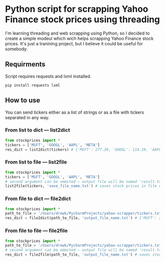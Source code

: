 # Python script for scrapping Yahoo Finance stock prices using threading

I'm learning threading and web scrapping using Python, so I decided to create a simple modeul which wich helps scrapping Yahoo Finance stock prices. It's just a tranining project, but I believe it could be useful for somebody. 

## Requirments
Script requires requests and lxml installed. 

```
pip install requests lxml
```

## How to use

You can send tickers either as a list of strings or as a file with tickers separated in any way.

### From list to dict — list2dict
```python
from stockprices import *
tickers = ['MSFT', 'GOOGL', 'AAPL', 'META']
res_dict = list2dict(tickers) # {'MSFT': 277.39, 'GOOGL': 114.29, 'AAPL': 168.0, 'META': 163.1} 
```

### From list to file — list2file
```python
from stockprices import *
tickers = ['MSFT', 'GOOGL', 'AAPL', 'META']
# second argument can be ommited — output file will be named 'result.txt'
list2file(tickers, 'save_file_name.txt') # saves stock prices in file named save_file_name
```

### From file to dict — file2dict
```python
from stockprices import *
path_to_file = '/Users/drewk/PycharmProjects/yahoo-scrapper/tickers.txt'
res_dict = file2dict(path_to_file, 'output_file_name.txt') # {'MSFT': 277.39, 'GOOGL': 114.29, 'AAPL': 168.0, 'META': 163.1} 
```

### From file to file — file2file
```python
from stockprices import *
path_to_file = '/Users/drewk/PycharmProjects/yahoo-scrapper/tickers.txt'
# second argument can be ommited — output file will be named 'result.txt'
res_dict = file2file(path_to_file, 'output_file_name.txt') # saves stock prices in file named save_file_name
```
